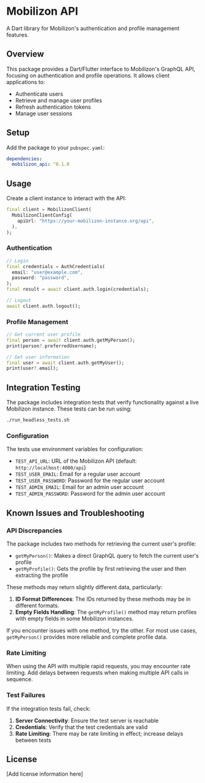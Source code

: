 # Mobilizon API

A Dart library for Mobilizon's authentication and profile management features.

## Overview

This package provides a Dart/Flutter interface to Mobilizon's GraphQL API, focusing on authentication and profile operations. It allows client applications to:

- Authenticate users
- Retrieve and manage user profiles
- Refresh authentication tokens
- Manage user sessions

## Setup

Add the package to your `pubspec.yaml`:

```yaml
dependencies:
  mobilizon_api: ^0.1.0
```

## Usage

Create a client instance to interact with the API:

```dart
final client = MobilizonClient(
  MobilizonClientConfig(
    apiUrl: "https://your-mobilizon-instance.org/api",
  ),
);
```

### Authentication

```dart
// Login
final credentials = AuthCredentials(
  email: "user@example.com",
  password: "password",
);
final result = await client.auth.login(credentials);

// Logout
await client.auth.logout();
```

### Profile Management

```dart
// Get current user profile
final person = await client.auth.getMyPerson();
print(person?.preferredUsername);

// Get user information
final user = await client.auth.getMyUser();
print(user?.email);
```

## Integration Testing

The package includes integration tests that verify functionality against a live Mobilizon instance. These tests can be run using:

```bash
./run_headless_tests.sh
```

### Configuration

The tests use environment variables for configuration:

- `TEST_API_URL`: URL of the Mobilizon API (default: `http://localhost:4000/api`)
- `TEST_USER_EMAIL`: Email for a regular user account
- `TEST_USER_PASSWORD`: Password for the regular user account
- `TEST_ADMIN_EMAIL`: Email for an admin user account
- `TEST_ADMIN_PASSWORD`: Password for the admin user account

## Known Issues and Troubleshooting

### API Discrepancies

The package includes two methods for retrieving the current user's profile:

- `getMyPerson()`: Makes a direct GraphQL query to fetch the current user's profile
- `getMyProfile()`: Gets the profile by first retrieving the user and then extracting the profile

These methods may return slightly different data, particularly:

1. **ID Format Differences**: The IDs returned by these methods may be in different formats.
2. **Empty Fields Handling**: The `getMyProfile()` method may return profiles with empty fields in some Mobilizon instances.

If you encounter issues with one method, try the other. For most use cases, `getMyPerson()` provides more reliable and complete profile data.

### Rate Limiting

When using the API with multiple rapid requests, you may encounter rate limiting. Add delays between requests when making multiple API calls in sequence.

### Test Failures

If the integration tests fail, check:

1. **Server Connectivity**: Ensure the test server is reachable
2. **Credentials**: Verify that the test credentials are valid
3. **Rate Limiting**: There may be rate limiting in effect; increase delays between tests

## License

[Add license information here]